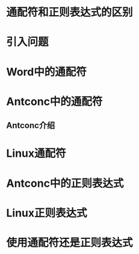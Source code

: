 # 通配符和正则表达式的区别

# 引入问题

# Word中的通配符

# Antconc中的通配符

## Antconc介绍

# Linux通配符

# Antconc中的正则表达式

# Linux正则表达式

# 使用通配符还是正则表达式

